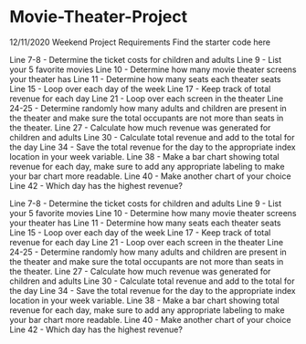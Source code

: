 # Movie-Theater-Project
12/11/2020 Weekend Project Requirements
Find the starter code here

Line 7-8 - Determine the ticket costs for children and adults
Line 9 - List your 5 favorite movies
Line 10 - Determine how many movie theater screens your theater has
Line 11 - Determine how many seats each theater seats
Line 15 - Loop over each day of the week
Line 17 - Keep track of total revenue for each day
Line 21 - Loop over each screen in the theater
Line 24-25 - Determine randomly how many adults and children are present in the theater and make sure the total occupants are not more than seats in the theater.
Line 27 - Calculate how much revenue was generated for children and adults
Line 30 - Calculate total revenue and add to the total for the day
Line 34 - Save the total revenue for the day to the appropriate index location in your week variable.
Line 38 - Make a bar chart showing total revenue for each day, make sure to add any appropriate labeling to make your bar chart more readable.
Line 40 - Make another chart of your choice
Line 42 - Which day has the highest revenue?

Line 7-8 - Determine the ticket costs for children and adults
Line 9 - List your 5 favorite movies
Line 10 - Determine how many movie theater screens your theater has
Line 11 - Determine how many seats each theater seats
Line 15 - Loop over each day of the week
Line 17 - Keep track of total revenue for each day
Line 21 - Loop over each screen in the theater
Line 24-25 - Determine randomly how many adults and children are present in the theater and make sure the total occupants are not more than seats in the theater.
Line 27 - Calculate how much revenue was generated for children and adults
Line 30 - Calculate total revenue and add to the total for the day
Line 34 - Save the total revenue for the day to the appropriate index location in your week variable.
Line 38 - Make a bar chart showing total revenue for each day, make sure to add any appropriate labeling to make your bar chart more readable.
Line 40 - Make another chart of your choice
Line 42 - Which day has the highest revenue?
